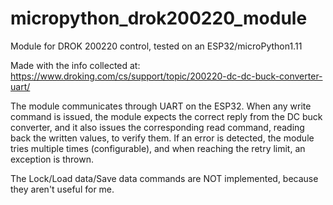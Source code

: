 # micropython_drok200220_module
Module for DROK 200220 control, tested on an ESP32/microPython1.11

Made with the info collected at:
https://www.droking.com/cs/support/topic/200220-dc-dc-buck-converter-uart/

The module communicates through UART on the ESP32. When any write command is issued, the module expects the correct reply from the DC buck converter, and it also issues the corresponding read command, reading back the written values, to verify them. If an error is detected, the module tries multiple times (configurable), and when reaching the retry limit, an exception is thrown.

The Lock/Load data/Save data commands are NOT implemented, because they aren't useful for me.
